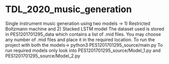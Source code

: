 # TDL_2020_music_generation
Single instrument music generation using two models -> 1) Restricted Boltzmann machine and 2) Stacked LSTM model
The dataset used is stored in PES1201701295_data which contains a list of .mid files. You may choose any number of .mid files and place it in the required location.
To run the project with both the models-> python3 PES1201701295_source/main.py
To run required models only look into PES1201701295_source/Model_1.py and PES1201701295_source/Model_2.py
